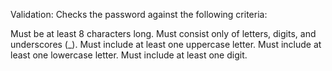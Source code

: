 Validation: Checks the password against the following criteria:

Must be at least 8 characters long.
Must consist only of letters, digits, and underscores (_).
Must include at least one uppercase letter.
Must include at least one lowercase letter.
Must include at least one digit.

